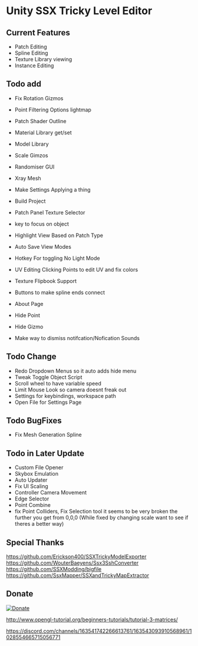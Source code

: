 # Unity SSX Tricky Level Editor

## Current Features
- Patch Editing
- Spline Editing
- Texture Library viewing
- Instance Editing
 
## Todo add
- Fix Rotation Gizmos
- Point Filtering Options lightmap
- Patch Shader Outline
- Material Library get/set
- Model Library
- Scale Gimzos
- Randomiser GUI
- Xray Mesh

- Make Settings Applying a thing
- Build Project
- Patch Panel Texture Selector
- key to focus on object
- Highlight View Based on Patch Type
- Auto Save View Modes
- Hotkey For toggling No Light Mode
- UV Editing Clicking Points to edit UV and fix colors
- Texture Flipbook Support
- Buttons to make spline ends connect
- About Page
- Hide Point
- Hide Gizmo
- Make way to dismiss notifcation/Nofication Sounds

## Todo Change
- Redo Dropdown Menus so it auto adds hide menu
- Tweak Toggle Object Script
- Scroll wheel to have variable speed
- Limit Mouse Look so camera doesnt freak out
- Settings for keybindings, workspace path
- Open File for Settings Page

## Todo BugFixes
- Fix Mesh Generation Spline

## Todo in Later Update
- Custom File Opener
- Skybox Emulation
- Auto Updater
- Fix UI Scaling
- Controller Camera Movement
- Edge Selector
- Point Combine
- fix Point Colliders, Fix Selection tool it seems to be very broken the further you get from 0,0,0 (While fixed by changing scale want to see if theres a better way)

## Special Thanks
https://github.com/Erickson400/SSXTrickyModelExporter <br>
https://github.com/WouterBaeyens/Ssx3SshConverter <br>
https://github.com/SSXModding/bigfile <br>
https://github.com/SsxMapper/SSXandTrickyMapExtractor <br>

## Donate
[![Donate](https://www.paypalobjects.com/en_AU/i/btn/btn_donateCC_LG.gif)](https://www.paypal.com/donate/?business=VT6TG8KKZM98E&no_recurring=0&currency_code=AUD)

http://www.opengl-tutorial.org/beginners-tutorials/tutorial-3-matrices/

https://discord.com/channels/163541742266613761/163543093910568961/1028554665715056771
